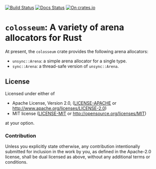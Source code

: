 [![Build Status](https://travis-ci.org/sdleffler/colosseum-rs.svg?branch=master)](https://travis-ci.org/sdleffler/colosseum-rs)
[![Docs Status](https://docs.rs/colosseum/badge.svg)](https://docs.rs/colosseum)
[![On crates.io](https://img.shields.io/crates/v/colosseum.svg)](https://crates.io/crates/colosseum)

# `colosseum`: A variety of arena allocators for Rust

At present, the `colosseum` crate provides the following arena allocators:
 * `unsync::Arena`: a simple arena allocator for a single type.
 * `sync::Arena`: a thread-safe version of `unsync::Arena`.

## License

Licensed under either of

 * Apache License, Version 2.0, ([LICENSE-APACHE](LICENSE-APACHE) or http://www.apache.org/licenses/LICENSE-2.0)
 * MIT license ([LICENSE-MIT](LICENSE-MIT) or http://opensource.org/licenses/MIT)

at your option.

### Contribution

Unless you explicitly state otherwise, any contribution intentionally
submitted for inclusion in the work by you, as defined in the Apache-2.0
license, shall be dual licensed as above, without any additional terms or
conditions.

